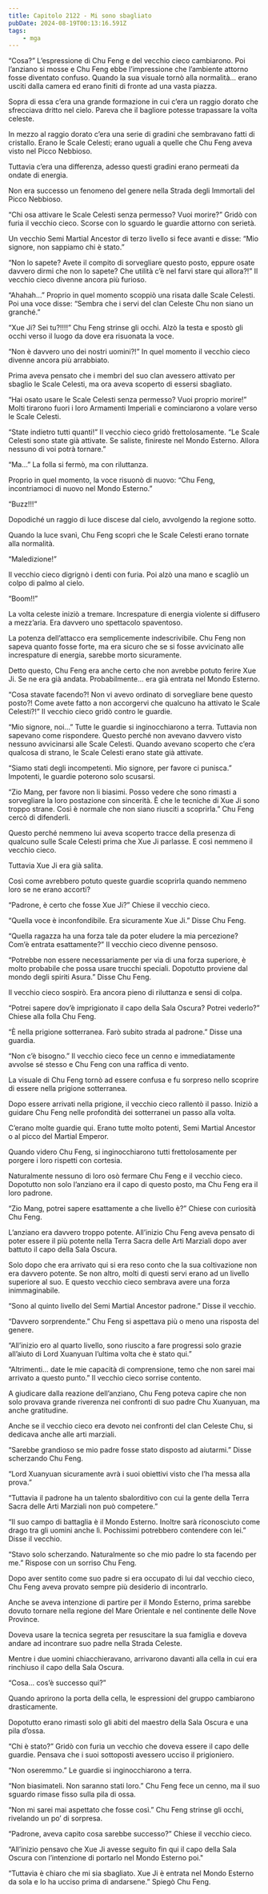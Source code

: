 ```yaml
---
title: Capitolo 2122 - Mi sono sbagliato
pubDate: 2024-08-19T00:13:16.591Z
tags:
    - mga
---
```





“Cosa?” L’espressione di Chu Feng e del vecchio cieco cambiarono. Poi l’anziano si mosse e Chu Feng ebbe l’impressione che l’ambiente attorno fosse diventato confuso. Quando la sua visuale tornò alla normalità… erano usciti dalla camera ed erano finiti di fronte ad una vasta piazza.


Sopra di essa c’era una grande formazione in cui c’era un raggio dorato che sfrecciava dritto nel cielo. Pareva che il bagliore potesse trapassare la volta celeste.


In mezzo al raggio dorato c’era una serie di gradini che sembravano fatti di cristallo. Erano le Scale Celesti; erano uguali a quelle che Chu Feng aveva visto nel Picco Nebbioso.


Tuttavia c’era una differenza, adesso questi gradini erano permeati da ondate di energia.


Non era successo un fenomeno del genere nella Strada degli Immortali del Picco Nebbioso.


“Chi osa attivare le Scale Celesti senza permesso? Vuoi morire?” Gridò con furia il vecchio cieco. Scorse con lo sguardo le guardie attorno con serietà.


Un vecchio Semi Martial Ancestor di terzo livello si fece avanti e disse: “Mio signore, non sappiamo chi è stato.”

“Non lo sapete? Avete il compito di sorvegliare questo posto, eppure osate davvero dirmi che non lo sapete? Che utilità c’è nel farvi stare qui allora?!” Il vecchio cieco divenne ancora più furioso.

“Ahahah…” Proprio in quel momento scoppiò una risata dalle Scale Celesti. Poi una voce disse: “Sembra che i servi del clan Celeste Chu non siano un granché.”


“Xue Ji? Sei tu?!!!!” Chu Feng strinse gli occhi. Alzò la testa e spostò gli occhi verso il luogo da dove era risuonata la voce.

“Non è davvero uno dei nostri uomini?!” In quel momento il vecchio cieco divenne ancora più arrabbiato.


Prima aveva pensato che i membri del suo clan avessero attivato per sbaglio le Scale Celesti, ma ora aveva scoperto di essersi sbagliato.

“Hai osato usare le Scale Celesti senza permesso? Vuoi proprio morire!” Molti tirarono fuori i loro Armamenti Imperiali e cominciarono a volare verso le Scale Celesti.

“State indietro tutti quanti!” Il vecchio cieco gridò frettolosamente. “Le Scale Celesti sono state già attivate. Se saliste, finireste nel Mondo Esterno. Allora nessuno di voi potrà tornare.”

“Ma…” La folla si fermò, ma con riluttanza.


Proprio in quel momento, la voce risuonò di nuovo: “Chu Feng, incontriamoci di nuovo nel Mondo Esterno.”


“Buzz!!!”


Dopodiché un raggio di luce discese dal cielo, avvolgendo la regione sotto.


Quando la luce svanì, Chu Feng scoprì che le Scale Celesti erano tornate alla normalità.


“Maledizione!”


Il vecchio cieco digrignò i denti con furia. Poi alzò una mano e scagliò un colpo di palmo al cielo.


“Boom!!”


La volta celeste iniziò a tremare. Increspature di energia violente si diffusero a mezz’aria. Era davvero uno spettacolo spaventoso.


La potenza dell’attacco era semplicemente indescrivibile. Chu Feng non sapeva quanto fosse forte, ma era sicuro che se si fosse avvicinato alle increspature di energia, sarebbe morto sicuramente.


Detto questo, Chu Feng era anche certo che non avrebbe potuto ferire Xue Ji. Se ne era già andata. Probabilmente… era già entrata nel Mondo Esterno.


“Cosa stavate facendo?! Non vi avevo ordinato di sorvegliare bene questo posto?! Come avete fatto a non accorgervi che qualcuno ha attivato le Scale Celesti?!” Il vecchio cieco gridò contro le guardie.

“Mio signore, noi…” Tutte le guardie si inginocchiarono a terra. Tuttavia non sapevano come rispondere. Questo perché non avevano davvero visto nessuno avvicinarsi alle Scale Celesti. Quando avevano scoperto che c’era qualcosa di strano, le Scale Celesti erano state già attivate.

“Siamo stati degli incompetenti. Mio signore, per favore ci punisca.” Impotenti, le guardie poterono solo scusarsi.


“Zio Mang, per favore non li biasimi. Posso vedere che sono rimasti a sorvegliare la loro postazione con sincerità. È che le tecniche di Xue Ji sono troppo strane. Così è normale che non siano riusciti a scoprirla.” Chu Feng cercò di difenderli.


Questo perché nemmeno lui aveva scoperto tracce della presenza di qualcuno sulle Scale Celesti prima che Xue Ji parlasse. E così nemmeno il vecchio cieco.


Tuttavia Xue Ji era già salita.


Così come avrebbero potuto queste guardie scoprirla quando nemmeno loro se ne erano accorti?


“Padrone, è certo che fosse Xue Ji?” Chiese il vecchio cieco.


“Quella voce è inconfondibile. Era sicuramente Xue Ji.” Disse Chu Feng.


“Quella ragazza ha una forza tale da poter eludere la mia percezione? Com’è entrata esattamente?” Il vecchio cieco divenne pensoso.


“Potrebbe non essere necessariamente per via di una forza superiore, è molto probabile che possa usare trucchi speciali. Dopotutto proviene dal mondo degli spiriti Asura.” Disse Chu Feng.


Il vecchio cieco sospirò. Era ancora pieno di riluttanza e sensi di colpa.

“Potrei sapere dov’è imprigionato il capo della Sala Oscura? Potrei vederlo?” Chiese alla folla Chu Feng.


“È nella prigione sotterranea. Farò subito strada al padrone.” Disse una guardia.


“Non c’è bisogno.” Il vecchio cieco fece un cenno e immediatamente avvolse sé stesso e Chu Feng con una raffica di vento.


La visuale di Chu Feng tornò ad essere confusa e fu sorpreso nello scoprire di essere nella prigione sotterranea.


Dopo essere arrivati nella prigione, il vecchio cieco rallentò il passo. Iniziò a guidare Chu Feng nelle profondità dei sotterranei un passo alla volta.


C’erano molte guardie qui. Erano tutte molto potenti, Semi Martial Ancestor o al picco del Martial Emperor.


Quando videro Chu Feng, si inginocchiarono tutti frettolosamente per porgere i loro rispetti con cortesia.

Naturalmente nessuno di loro osò fermare Chu Feng e il vecchio cieco. Dopotutto non solo l’anziano era il capo di questo posto, ma Chu Feng era il loro padrone.


“Zio Mang, potrei sapere esattamente a che livello è?” Chiese con curiosità Chu Feng.


L’anziano era davvero troppo potente. All’inizio Chu Feng aveva pensato di poter essere il più potente nella Terra Sacra delle Arti Marziali dopo aver battuto il capo della Sala Oscura.


Solo dopo che era arrivato qui si era reso conto che la sua coltivazione non era davvero potente. Se non altro, molti di questi servi erano ad un livello superiore al suo. E questo vecchio cieco sembrava avere una forza inimmaginabile.


“Sono al quinto livello del Semi Martial Ancestor padrone.” Disse il vecchio.


“Davvero sorprendente.” Chu Feng si aspettava più o meno una risposta del genere.


“All’inizio ero al quarto livello, sono riuscito a fare progressi solo grazie all’aiuto di Lord Xuanyuan l’ultima volta che è stato qui.”


“Altrimenti… date le mie capacità di comprensione, temo che non sarei mai arrivato a questo punto.” Il vecchio cieco sorrise contento.


A giudicare dalla reazione dell’anziano, Chu Feng poteva capire che non solo provava grande riverenza nei confronti di suo padre Chu Xuanyuan, ma anche gratitudine.


Anche se il vecchio cieco era devoto nei confronti del clan Celeste Chu, si dedicava anche alle arti marziali.

“Sarebbe grandioso se mio padre fosse stato disposto ad aiutarmi.” Disse scherzando Chu Feng.

“Lord Xuanyuan sicuramente avrà i suoi obiettivi visto che l’ha messa alla prova.”


“Tuttavia il padrone ha un talento sbalorditivo con cui la gente della Terra Sacra delle Arti Marziali non può competere.”


“Il suo campo di battaglia è il Mondo Esterno. Inoltre sarà riconosciuto come drago tra gli uomini anche lì. Pochissimi potrebbero contendere con lei.” Disse il vecchio.

“Stavo solo scherzando. Naturalmente so che mio padre lo sta facendo per me.” Rispose con un sorriso Chu Feng.


Dopo aver sentito come suo padre si era occupato di lui dal vecchio cieco, Chu Feng aveva provato sempre più desiderio di incontrarlo.


Anche se aveva intenzione di partire per il Mondo Esterno, prima sarebbe dovuto tornare nella regione del Mare Orientale e nel continente delle Nove Province.


Doveva usare la tecnica segreta per resuscitare la sua famiglia e doveva andare ad incontrare suo padre nella Strada Celeste.


Mentre i due uomini chiacchieravano, arrivarono davanti alla cella in cui era rinchiuso il capo della Sala Oscura.

“Cosa… cos’è successo qui?”


Quando aprirono la porta della cella, le espressioni del gruppo cambiarono drasticamente.


Dopotutto erano rimasti solo gli abiti del maestro della Sala Oscura e una pila d’ossa.


“Chi è stato?” Gridò con furia un vecchio che doveva essere il capo delle guardie. Pensava che i suoi sottoposti avessero ucciso il prigioniero.

“Non oseremmo.” Le guardie si inginocchiarono a terra.


“Non biasimateli. Non saranno stati loro.” Chu Feng fece un cenno, ma il suo sguardo rimase fisso sulla pila di ossa.

“Non mi sarei mai aspettato che fosse così.” Chu Feng strinse gli occhi, rivelando un po’ di sorpresa.


“Padrone, aveva capito cosa sarebbe successo?” Chiese il vecchio cieco.


“All’inizio pensavo che Xue Ji avesse seguito fin qui il capo della Sala Oscura con l’intenzione di portarlo nel Mondo Esterno poi."


“Tuttavia è chiaro che mi sia sbagliato. Xue Ji è entrata nel Mondo Esterno da sola e lo ha ucciso prima di andarsene.” Spiegò Chu Feng.

